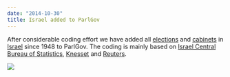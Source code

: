 ```yaml
---
date: "2014-10-30"
title: Israel added to ParlGov
---
```


After considerable coding effort we have added all [elections](http://dev.parlgov.org/data/isr/election-parliament/) and [cabinets](http://dev.parlgov.org/data/isr/cabinet-party/) in [Israel](http://dev.parlgov.org/data/isr/) since 1948 to ParlGov. The coding is mainly based on [Israel Central Bureau of Statistics](http://www.cbs.gov.il/reader/?MIval=cw_usr_view_SHTML&ID=445), [Knesset](http://www.knesset.gov.il/description/eng/eng_mimshal_res.htm) and [Reuters](http://www.reuters.com/).

![](/images/parliament-netherlands.jpg)
